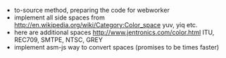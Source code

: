  * to-source method, preparing the code for webworker
 * implement all side spaces from http://en.wikipedia.org/wiki/Category:Color_space yuv, yiq etc.
 * here are additional spaces http://www.jentronics.com/color.html ITU, REC709, SMTPE, NTSC, GREY
 * implement asm-js way to convert spaces (promises to be times faster)